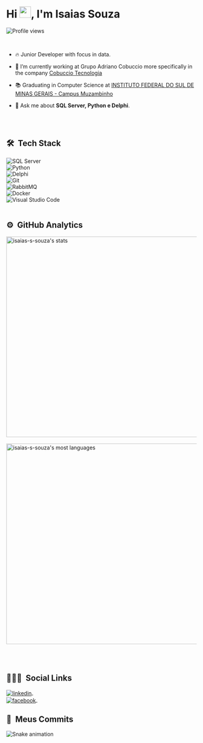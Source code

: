 <h1 align="left">Hi <img src="https://raw.githubusercontent.com/kaueMarques/kaueMarques/master/hi.gif" width="30px">, I'm Isaias Souza</h1>
<p align="left"> <img src="https://komarev.com/ghpvc/?username=isaias-s-souza&color=yellow" alt="Profile views" /> </p>
<br>

- 🔥 Junior Developer with focus in data.

- 🔭 I’m currently working at Grupo Adriano Cobuccio more specifically in the company [Cobuccio Tecnologia](https://grupoadrianocobuccio.com.br/empresas-do-grupo/cobuccio-tecnologia.html)

- 📚 Graduating in Computer Science at [INSTITUTO FEDERAL DO SUL DE MINAS GERAIS - Campus Muzambinho](https://www.muz.ifsuldeminas.edu.br/)

- 💬 Ask me about **SQL Server, Python e Delphi**.

<br><br>

## 🛠 &nbsp;Tech Stack

![SQL Server](https://img.shields.io/badge/Microsoft_SQL_Server-05122A?style=flat&logo=microsoft-sql-server)&nbsp;
<br>
![Python](https://img.shields.io/badge/-Python-05122A?style=flat&logo=python)&nbsp;
<br>
![Delphi](https://img.shields.io/badge/-Delphi-05122A?style=flat&logo=delphi)&nbsp;
<br>
![Git](https://img.shields.io/badge/-Git-05122A?style=flat&logo=git)&nbsp;
<br>
![RabbitMQ](https://img.shields.io/badge/-RabbitMQ-05122A?style=flat&logo=rabbitmq)&nbsp;
<br>
![Docker](https://img.shields.io/badge/-Docker-05122A?style=flat&logo=docker)&nbsp;
<br>
![Visual Studio Code](https://img.shields.io/badge/-Visual%20Studio%20Code-05122A?style=flat&logo=visual-studio-code&logoColor=007ACC)&nbsp;
<br><br>

## ⚙️ &nbsp;GitHub Analytics

<p align="left">
<img width="530em" src="https://github-readme-stats.vercel.app/api?username=isaias-s-souza&show_icons=true&theme=vision-friendly-dark" alt="isaias-s-souza's stats"/>&nbsp;
<br>
<img width="530em" src="https://github-readme-stats.vercel.app/api/top-langs/?username=isaias-s-souza&layout=compact&theme=vision-friendly-dark" alt="isaias-s-souza's most languages"/>
</p>
<br><br>

## 👨🏽‍🦲 &nbsp;Social Links

<p align="left">
<a href="https://www.linkedin.com/in/isaias-s-souza/" target="_blank">
  <img align="center" src="https://img.shields.io/badge/-Linkedin-05122A?style=flat&logo=linkedin" alt="linkedin"/>&nbsp;
</a>
<br>
<a href="https://www.facebook.com/isaias.santos.dsouza/" target="_blank">
  <img align="center" src="https://img.shields.io/badge/-Facebook-05122A?style=flat&logo=facebook" alt="facebook"/>&nbsp;
</a>
</p>

## 🐍 &nbsp;Meus Commits
![Snake animation](https://github.com/isaias-s-souza/isaias-s-souza/blob/output/github-contribution-grid-snake.svg)

<!--
**isaias-s-souza/isaias-s-souza** is a ✨ _special_ ✨ repository because its `README.md` (this file) appears on your GitHub profile.

Here are some ideas to get you started:

- 🔭 I’m currently working on ...
- 🌱 I’m currently learning ...
- 👯 I’m looking to collaborate on ...
- 🤔 I’m looking for help with ...
- 💬 Ask me about ...
- 📫 How to reach me: ...
- 😄 Pronouns: ...
- ⚡ Fun fact: ...
- 
-->

